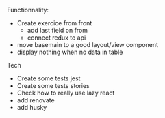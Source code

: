 Functionnality:
- Create exercice from front 
  - add last field on from
  - connect redux to api
- move basemain to a good layout/view component
- display nothing when no data in table

Tech
- Create some tests jest
- Create some tests stories
- Check how to really use lazy react
- add renovate
- add husky
